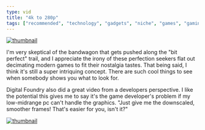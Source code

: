 ```yaml
---
type: vid
title: "4k to 280p"
tags: ["recommended", "technology", "gadgets", "niche", "games", "gaming", "resolution", "my life in gaming"]
---
```

[![thumbnail](http://i3.ytimg.com/vi/mcqskbCWPCs/maxresdefault.jpg)](https://www.youtube.com/watch?v=mcqskbCWPCs)

I'm very skeptical of the bandwagon that gets pushed along the "bit perfect" trail, and I appreciate the irony of these perfection seekers flat out decimating modern games to fit their nostalgia tastes.  That being said, I think it's still a super intriquing concept.  There are such cool things to see when somebody shows you what to look for.

Digital Foundry also did a great video from a developers perspective.  I like the potential this gives me to say it's the game developer's problem if my low-midrange pc can't handle the graphics.
"Just give me the downscaled, smoother frames!  That's easier for you, isn't it?"

[![thumbnail](http://i3.ytimg.com/vi/V8BVTHxc4LM/maxresdefault.jpg)](https://www.youtube.com/watch?v=V8BVTHxc4LM)
